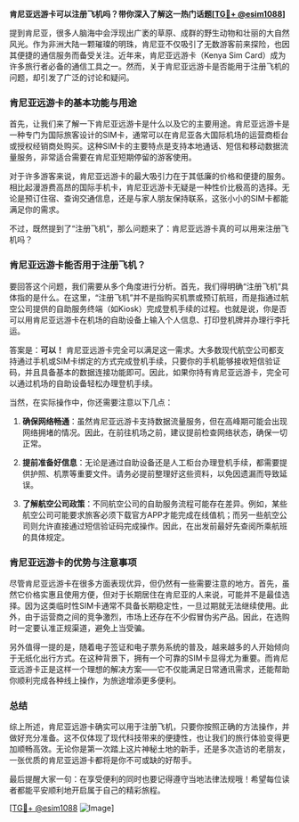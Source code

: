 **肯尼亚远游卡可以注册飞机吗？带你深入了解这一热门话题[[TG💪+ @esim1088](https://t.me/s/esim1088)]**

提到肯尼亚，很多人脑海中会浮现出广袤的草原、成群的野生动物和壮丽的大自然风光。作为非洲大陆一颗璀璨的明珠，肯尼亚不仅吸引了无数游客前来探险，也因其便捷的通信服务而备受关注。近年来，肯尼亚远游卡（Kenya Sim Card）成为许多旅行者必备的通信工具之一。然而，关于肯尼亚远游卡是否能用于注册飞机的问题，却引发了广泛的讨论和疑问。

### 肯尼亚远游卡的基本功能与用途

首先，让我们来了解一下肯尼亚远游卡是什么以及它的主要用途。肯尼亚远游卡是一种专门为国际旅客设计的SIM卡，通常可以在肯尼亚各大国际机场的运营商柜台或授权经销商处购买。这种SIM卡的主要特点是支持本地通话、短信和移动数据流量服务，非常适合需要在肯尼亚短期停留的游客使用。

对于许多游客来说，肯尼亚远游卡的最大吸引力在于其低廉的价格和便捷的服务。相比起漫游费高昂的国际手机卡，肯尼亚远游卡无疑是一种性价比极高的选择。无论是预订住宿、查询交通信息，还是与家人朋友保持联系，这张小小的SIM卡都能满足你的需求。

不过，既然提到了“注册飞机”，那么问题来了：肯尼亚远游卡真的可以用来注册飞机吗？

### 肯尼亚远游卡能否用于注册飞机？

要回答这个问题，我们需要从多个角度进行分析。首先，我们得明确“注册飞机”具体指的是什么。在这里，“注册飞机”并不是指购买机票或预订航班，而是指通过航空公司提供的自助服务终端（如Kiosk）完成登机手续的过程。也就是说，你是否可以用肯尼亚远游卡在机场的自助设备上输入个人信息、打印登机牌并办理行李托运。

答案是：**可以！** 肯尼亚远游卡完全可以满足这一需求。大多数现代航空公司都支持通过手机或SIM卡绑定的方式完成登机手续，只要你的手机能够接收短信验证码，并且具备基本的数据连接功能即可。因此，如果你持有肯尼亚远游卡，完全可以通过机场的自助设备轻松办理登机手续。

当然，在实际操作中，你还需要注意以下几点：

1. **确保网络畅通**：虽然肯尼亚远游卡支持数据流量服务，但在高峰期可能会出现网络拥堵的情况。因此，在前往机场之前，建议提前检查网络状态，确保一切正常。
   
2. **提前准备好信息**：无论是通过自助设备还是人工柜台办理登机手续，都需要提供护照、机票等重要文件。请务必提前整理好这些资料，以免因遗漏而导致延误。

3. **了解航空公司政策**：不同航空公司的自助服务流程可能存在差异。例如，某些航空公司可能要求旅客必须下载官方APP才能完成在线值机；而另一些航空公司则允许直接通过短信验证码完成操作。因此，在出发前最好先查阅所乘航班的具体规定。

### 肯尼亚远游卡的优势与注意事项

尽管肯尼亚远游卡在很多方面表现优异，但仍然有一些需要注意的地方。首先，虽然它价格实惠且使用方便，但对于长期居住在肯尼亚的人来说，可能并不是最佳选择。因为这类临时性SIM卡通常不具备长期稳定性，一旦过期就无法继续使用。此外，由于运营商之间的竞争激烈，市场上还存在不少假冒伪劣产品。因此，在选购时一定要认准正规渠道，避免上当受骗。

另外值得一提的是，随着电子签证和电子票务系统的普及，越来越多的人开始倾向于无纸化出行方式。在这种背景下，拥有一个可靠的SIM卡显得尤为重要。而肯尼亚远游卡正是这样一个理想的解决方案——它不仅能满足日常通讯需求，还能帮助你顺利完成各种线上操作，为旅途增添更多便利。

### 总结

综上所述，肯尼亚远游卡确实可以用于注册飞机，只要你按照正确的方法操作，并做好充分准备。这不仅体现了现代科技带来的便捷性，也让我们的旅行体验变得更加顺畅高效。无论你是第一次踏上这片神秘土地的新手，还是多次造访的老朋友，一张优质的肯尼亚远游卡都将是你不可或缺的好帮手。

最后提醒大家一句：在享受便利的同时也要记得遵守当地法律法规哦！希望每位读者都能平安顺利地开启属于自己的精彩旅程。

[[TG💪+ @esim1088](https://t.me/s/esim1088) ![Image](https://i.postimg.cc/4NQfJmqS/Snipaste-2025-05-13-00-14-12.png)]